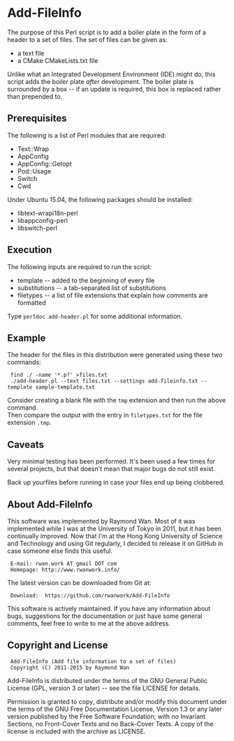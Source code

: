 # Add-FileInfo

The purpose of this Perl script is to add a boiler plate in the
form of a header to a set of files.  The set of files can be
given as:

  * a text file
  * a CMake CMakeLists.txt file

Unlike what an Integrated Development Environment (IDE) might
do, this script adds the boiler plate *after* development.
The boiler plate is surrounded by a box -- if an update is
required, this box is replaced rather than prepended to.


## Prerequisites

The following is a list of Perl modules that are required:
  * Text::Wrap
  * AppConfig
  * AppConfig::Getopt
  * Pod::Usage
  * Switch
  * Cwd

Under Ubuntu 15.04, the following packages should be installed:
  * libtext-wrapi18n-perl 
  * libappconfig-perl 
  * libswitch-perl

  
## Execution


The following inputs are required to run the script:

  * template -- added to the beginning of every file
  * substitutions -- a tab-separated list of substitutions
  * filetypes -- a list of file extensions that explain how comments are formatted

Type `perldoc add-header.pl` for some additional information.


## Example

The header for the files in this distribution were generated using these two commands:

     find ./ -name '*.p?' >files.txt
     ./add-header.pl --text files.txt --settings add-fileinfo.txt --template sample-template.txt

Consider creating a blank file with the `tmp` extension and then run the above command.  
Then compare the output with the entry in `filetypes.txt` for the file extension `.tmp`.


## Caveats

Very minimal testing has been performed.  It's been used a few times for several
projects, but that doesn't mean that major bugs do not still exist.

Back up yourfiles before running in case your files end up being clobbered.


## About Add-FileInfo


This software was implemented by Raymond Wan. Most of it was implemented while
I was at the University of Tokyo in 2011, but it has been continually improved.
Now that I'm at the Hong Kong University of Science and Technology and using
Git regularly, I decided to release it on GitHub in case someone else finds
this useful.

     E-mail: rwan.work AT gmail DOT com
     Homepage: http://www.rwanwork.info/

The latest version can be downloaded from Git at:

     Download:  https://github.com/rwanwork/Add-FileInfo

This software is actively maintained. If you have any information about bugs, 
suggestions for the documentation or just have some general comments, feel free 
to write to me at the above address.


## Copyright and License

     Add-FileInfo (Add file information to a set of files)
     Copyright (C) 2011-2015 by Raymond Wan

Add-FileInfo is distributed under the terms of the GNU General
Public License (GPL, version 3 or later) -- see the file LICENSE for details.

Permission is granted to copy, distribute and/or modify this document under the
terms of the GNU Free Documentation License, Version 1.3 or any later version
published by the Free Software Foundation; with no Invariant Sections, no
Front-Cover Texts and no Back-Cover Texts. A copy of the license is included
with the archive as LICENSE.


